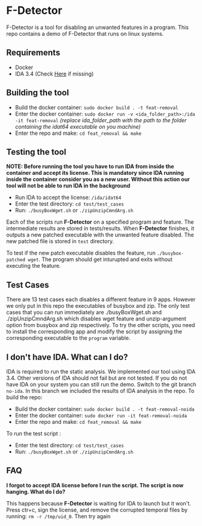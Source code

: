 # F-Detector

F-Detector is a tool for disabling an unwanted features in a program. 
This repo contains a demo of F-Detector that runs on linux systems. 

## Requirements
- Docker
- IDA 3.4 (Check [Here](#i-dont-have-ida.-what-can-i-do?) if missing)


## Building the tool
- Build the docker container: `sudo docker build . -t feat-removal`
- Enter the docker container: `sudo docker run -v <ida_folder_path>:/ida -it feat-removal` _(replace ida\_folder\_path with the path to the folder containing the idat64 executable on you machine)_
- Enter the repo and make: `cd feat_removal && make`

## Testing the tool
__NOTE: Before running the tool you have to run IDA from inside the container and accept its license. This is mandatory since IDA running inside the container consider you as a new user. Without this action our tool will not be able to run IDA in the background__
- Run IDA to accept the license: `/ida/idat64`
- Enter the test directory: `cd test/test_cases`
- Run: `./busyBoxWget.sh` or `./zipUnzipCmndArg.sh`


Each of the scripts run __F-Detector__ on a specified program and feature. The intermediate results are stored in tests/results. When __F-Detector__ finishes, it outputs a new patched executable with the unwanted feature disabled. The new patched file is stored in `test` directory.

To test if the new patch executable disables the feature, run `./busybox-patched wget`. The program should get inturupted and exits without executing the feature.

## Test Cases
There are 13 test cases each disables a different feature in 9 apps. However we only put in this repo the executables of busybox
and zip. The only test cases that you can run immediately are ./busyBoxWget.sh and ./zipUnzipCmndArg.sh which disables wget feature
and unzip-argument option from busybox and zip respectively. To try the other scripts, you need to install the corresponding app and modify the script by assigning the corresponding executable to the `program` variable.

## I don't have IDA. What can I do?
IDA is required to run the static analysis. We implemented our tool using IDA 3.4. Other versions of IDA should not fail but are not tested. If you do not have IDA on your system you can still run the demo. Switch to the git branch `no-ida`. In this branch we 
included the results of IDA analysis in the repo. 
To build the repo:
- Build the docker container: `sudo docker build . -t feat-removal-noida`
- Enter the docker container: `sudo docker run -it feat-removal-noida`
- Enter the repo and make: `cd feat_removal && make`

To run the test script : 
- Enter the test directory: `cd test/test_cases`
- Run: `./busyBoxWget.sh` or `./zipUnzipCmndArg.sh`


## FAQ
__I forgot to accept IDA license before I run the script. The script is now hanging. What do I do?__

This happens because __F-Detector__ is waiting for IDA to launch but it won't. Press ctr+c, sign the license, and 
remove the corrupted temporal files by running: `rm -r /tmp/uid_0`. Then try again
